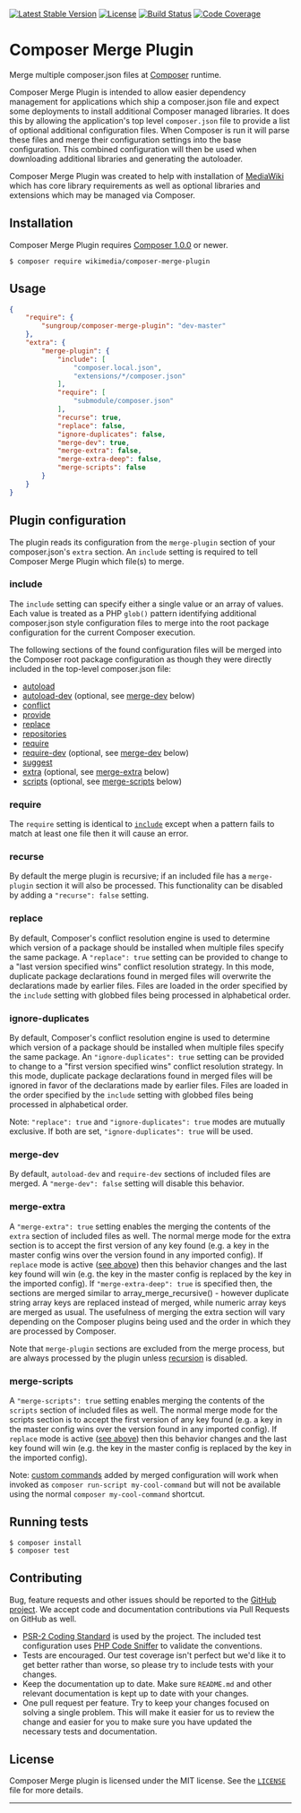 [![Latest Stable Version]](https://packagist.org/packages/wikimedia/composer-merge-plugin) [![License]](https://github.com/wikimedia/composer-merge-plugin/blob/master/LICENSE)
[![Build Status]](https://travis-ci.org/wikimedia/composer-merge-plugin)
[![Code Coverage]](https://scrutinizer-ci.com/g/wikimedia/composer-merge-plugin/?branch=master)

Composer Merge Plugin
=====================

Merge multiple composer.json files at [Composer] runtime.

Composer Merge Plugin is intended to allow easier dependency management for
applications which ship a composer.json file and expect some deployments to
install additional Composer managed libraries. It does this by allowing the
application's top level `composer.json` file to provide a list of optional
additional configuration files. When Composer is run it will parse these files
and merge their configuration settings into the base configuration. This
combined configuration will then be used when downloading additional libraries
and generating the autoloader.

Composer Merge Plugin was created to help with installation of [MediaWiki]
which has core library requirements as well as optional libraries and
extensions which may be managed via Composer.


Installation
------------

Composer Merge Plugin requires [Composer 1.0.0](https://getcomposer.org/) or
newer.

```
$ composer require wikimedia/composer-merge-plugin
```


Usage
-----

```json
{
    "require": {
        "sungroup/composer-merge-plugin": "dev-master"
    },
    "extra": {
        "merge-plugin": {
            "include": [
                "composer.local.json",
                "extensions/*/composer.json"
            ],
            "require": [
                "submodule/composer.json"
            ],
            "recurse": true,
            "replace": false,
            "ignore-duplicates": false,
            "merge-dev": true,
            "merge-extra": false,
            "merge-extra-deep": false,
            "merge-scripts": false
        }
    }
}
```


Plugin configuration
--------------------

The plugin reads its configuration from the `merge-plugin` section of your
composer.json's `extra` section. An `include` setting is required to tell
Composer Merge Plugin which file(s) to merge.


### include

The `include` setting can specify either a single value or an array of values.
Each value is treated as a PHP `glob()` pattern identifying additional
composer.json style configuration files to merge into the root package
configuration for the current Composer execution.

The following sections of the found configuration files will be merged into
the Composer root package configuration as though they were directly included
in the top-level composer.json file:

* [autoload](https://getcomposer.org/doc/04-schema.md#autoload)
* [autoload-dev](https://getcomposer.org/doc/04-schema.md#autoload-dev)
  (optional, see [merge-dev](#merge-dev) below)
* [conflict](https://getcomposer.org/doc/04-schema.md#conflict)
* [provide](https://getcomposer.org/doc/04-schema.md#provide)
* [replace](https://getcomposer.org/doc/04-schema.md#replace)
* [repositories](https://getcomposer.org/doc/04-schema.md#repositories)
* [require](https://getcomposer.org/doc/04-schema.md#require)
* [require-dev](https://getcomposer.org/doc/04-schema.md#require-dev)
  (optional, see [merge-dev](#merge-dev) below)
* [suggest](https://getcomposer.org/doc/04-schema.md#suggest)
* [extra](https://getcomposer.org/doc/04-schema.md#extra)
  (optional, see [merge-extra](#merge-extra) below)
* [scripts](https://getcomposer.org/doc/04-schema.md#scripts)
  (optional, see [merge-scripts](#merge-scripts) below)


### require

The `require` setting is identical to [`include`](#include) except when
a pattern fails to match at least one file then it will cause an error.

### recurse

By default the merge plugin is recursive; if an included file has
a `merge-plugin` section it will also be processed. This functionality can be
disabled by adding a `"recurse": false` setting.


### replace

By default, Composer's conflict resolution engine is used to determine which
version of a package should be installed when multiple files specify the same
package. A `"replace": true` setting can be provided to change to a "last
version specified wins" conflict resolution strategy. In this mode, duplicate
package declarations found in merged files will overwrite the declarations
made by earlier files. Files are loaded in the order specified by the
`include` setting with globbed files being processed in alphabetical order.

### ignore-duplicates

By default, Composer's conflict resolution engine is used to determine which
version of a package should be installed when multiple files specify the same
package. An `"ignore-duplicates": true` setting can be provided to change to
a "first version specified wins" conflict resolution strategy. In this mode,
duplicate package declarations found in merged files will be ignored in favor
of the declarations made by earlier files. Files are loaded in the order
specified by the `include` setting with globbed files being processed in
alphabetical order.

Note: `"replace": true` and `"ignore-duplicates": true` modes are mutually
exclusive. If both are set, `"ignore-duplicates": true` will be used.

### merge-dev

By default, `autoload-dev` and `require-dev` sections of included files are
merged. A `"merge-dev": false` setting will disable this behavior.


### merge-extra

A `"merge-extra": true` setting enables the merging the contents of the
`extra` section of included files as well. The normal merge mode for the extra
section is to accept the first version of any key found (e.g. a key in the
master config wins over the version found in any imported config). If
`replace` mode is active ([see above](#replace)) then this behavior changes
and the last key found will win (e.g. the key in the master config is replaced
by the key in the imported config). If `"merge-extra-deep": true` is specified
then, the sections are merged similar to array_merge_recursive() - however
duplicate string array keys are replaced instead of merged, while numeric
array keys are merged as usual. The usefulness of merging the extra section
will vary depending on the Composer plugins being used and the order in which
they are processed by Composer.

Note that `merge-plugin` sections are excluded from the merge process, but are
always processed by the plugin unless [recursion](#recurse) is disabled.

### merge-scripts

A `"merge-scripts": true` setting enables merging the contents of the
`scripts` section of included files as well. The normal merge mode for the
scripts section is to accept the first version of any key found (e.g. a key in
the master config wins over the version found in any imported config). If
`replace` mode is active ([see above](#replace)) then this behavior changes
and the last key found will win (e.g. the key in the master config is replaced
by the key in the imported config).

Note: [custom commands][] added by merged configuration will work when invoked
as `composer run-script my-cool-command` but will not be available using the
normal `composer my-cool-command` shortcut.


Running tests
-------------

```
$ composer install
$ composer test
```


Contributing
------------

Bug, feature requests and other issues should be reported to the [GitHub
project]. We accept code and documentation contributions via Pull Requests on
GitHub as well.

- [PSR-2 Coding Standard][] is used by the project. The included test
  configuration uses [PHP Code Sniffer][] to validate the conventions.
- Tests are encouraged. Our test coverage isn't perfect but we'd like it to
  get better rather than worse, so please try to include tests with your
  changes.
- Keep the documentation up to date. Make sure `README.md` and other
  relevant documentation is kept up to date with your changes.
- One pull request per feature. Try to keep your changes focused on solving
  a single problem. This will make it easier for us to review the change and
  easier for you to make sure you have updated the necessary tests and
  documentation.


License
-------

Composer Merge plugin is licensed under the MIT license. See the
[`LICENSE`](LICENSE) file for more details.


---
[Composer]: https://getcomposer.org/
[MediaWiki]: https://www.mediawiki.org/wiki/MediaWiki
[GitHub project]: https://github.com/wikimedia/composer-merge-plugin
[PSR-2 Coding Standard]: https://github.com/php-fig/fig-standards/blob/master/accepted/PSR-2-coding-style-guide.md
[PHP Code Sniffer]: http://pear.php.net/package/PHP_CodeSniffer
[Latest Stable Version]: https://img.shields.io/packagist/v/wikimedia/composer-merge-plugin.svg?style=flat
[License]: https://img.shields.io/packagist/l/wikimedia/composer-merge-plugin.svg?style=flat
[Build Status]: https://img.shields.io/travis/wikimedia/composer-merge-plugin.svg?style=flat
[Code Coverage]: https://img.shields.io/scrutinizer/coverage/g/wikimedia/composer-merge-plugin/master.svg?style=flat
[custom commands]: https://getcomposer.org/doc/articles/scripts.md#writing-custom-commands
